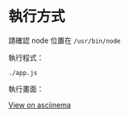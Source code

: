 # 執行方式

請確認 node 位置在 `/usr/bin/node`

執行程式：

`./app.js`

執行畫面：

[View on asciinema](https://asciinema.org/a/320370)
